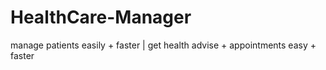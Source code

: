 # HealthCare-Manager
manage patients easily + faster | get health advise + appointments easy + faster
